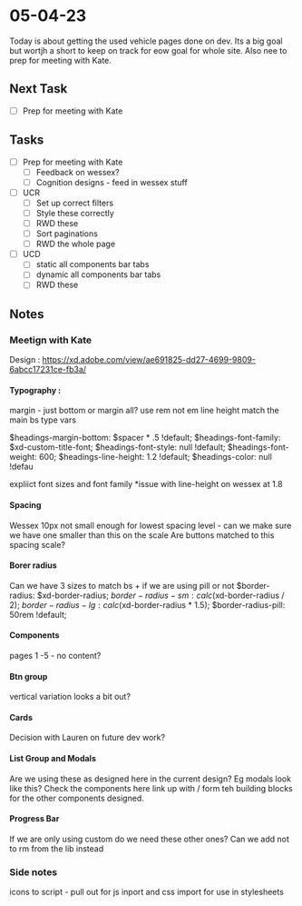 # 05-04-23

Today is about getting the used vehicle pages done on dev. Its a big goal but wortjh a short to keep on track for eow goal for whole site. Also nee to prep for meeting with Kate.

## Next Task
- [ ] Prep for meeting with Kate

## Tasks
- [ ] Prep for meeting with Kate
  - [ ] Feedback on wessex?
  - [ ] Cognition designs - feed in wessex stuff

- [ ] UCR
  - [ ] Set up correct filters
  - [ ] Style these correctly
  - [ ] RWD these
  - [ ] Sort paginations
  - [ ] RWD the whole page

- [ ] UCD
  - [ ] static all components bar tabs
  - [ ] dynamic all components bar tabs
  - [ ] RWD these

## Notes

### Meetign with Kate
Design :  https://xd.adobe.com/view/ae691825-dd27-4699-9809-6abcc17231ce-fb3a/

#### Typography :
margin - just bottom or margin all?
use rem not em
line height
match the main bs type vars

$headings-margin-bottom:      $spacer * .5 !default;
$headings-font-family:        $xd-custom-title-font;
$headings-font-style:         null !default;
$headings-font-weight:        600;
$headings-line-height:        1.2 !default;
$headings-color:              null !defau

expliict font sizes and font family
*issue with line-height on wessex at 1.8

#### Spacing
Wessex 10px not small enough for lowest spacing level - can we make sure we have one smaller than this on the scale
Are buttons matched to this spacing scale?

#### Borer radius
Can we have 3 sizes to match bs + if we are using pill or not
$border-radius:               $xd-border-radius;
$border-radius-sm:            calc($xd-border-radius / 2);
$border-radius-lg:            calc($xd-border-radius * 1.5);
$border-radius-pill:          50rem !default;

#### Components
pages 1 -5 - no content?

#### Btn group
vertical variation looks a bit out?

#### Cards
Decision with Lauren on future dev work?


#### List Group and Modals
Are we using these as designed here in the current design? Eg modals look like this?
Check the components here link up with / form teh building blocks for the other components designed.

#### Progress Bar
If we are only using custom do we need these other ones?
Can we add not to rm from the lib instead

### Side notes
icons to script - pull out for js inport and css import for use in stylesheets